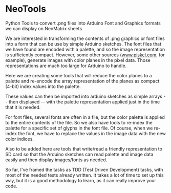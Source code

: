 # NeoTools
Python Tools to convert .png files into Arduino Font and Graphics formats we can display on NeoMatrix sheets

We are interested in transforming the contents of .png graphics or font files into a
form that can be use by simple Arduino sketches.     The font files that we have found
are encoded with a palette, and so the image representation is sufficiently compact.
However, some other sources (www.piskel.com, for example), generate images with color
planes in the pixel data.   Those representations are much too large for Arduino to
handle.

Here we are creating some tools that will reduce the color planes to a palette and re-encode
the array representation of the planes as compact (4-bit) index values into the palette.

These values can then be imported into arduino sketches as simple arrays -- then
displayed -- with the palette representation applied just in the time that it is needed.

For font files, several fonts are often in a file, but the color palette is applied to the
entire contents of the file.   So we also have tools to re-index the palette for a specific
set of glyphs in the font file.  Of course, when we re-index the font, we have to replace
the values in the image data with the new color indices.

Also to be added here are tools that write/read a friendly representation to SD card so
that the Arduino sketches can read palette and image data easily and then display images/fonts
as needed.

So far, I've framed the tasks as TDD (Test Driven Development) tasks, with most of the needed
tests already written.   It takes a lot of time to set up this way, but it is a good methodology
to learn, as it can really improve your code.
